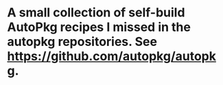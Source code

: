# A small collection of self-build AutoPkg recipes I missed in the autopkg repositories. See https://github.com/autopkg/autopkg.
